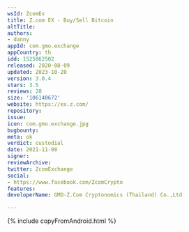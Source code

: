 ```yaml
---
wsId: ZcomEx
title: Z.com EX - Buy/Sell Bitcoin
altTitle: 
authors:
- danny
appId: com.gmo.exchange
appCountry: th
idd: 1525862502
released: 2020-08-09
updated: 2023-10-20
version: 3.0.4
stars: 3.5
reviews: 28
size: '106140672'
website: https://ex.z.com/
repository: 
issue: 
icon: com.gmo.exchange.jpg
bugbounty: 
meta: ok
verdict: custodial
date: 2021-11-08
signer: 
reviewArchive: 
twitter: ZcomExchange
social:
- https://www.facebook.com/ZcomCrypto
features: 
developerName: GMO-Z.Com Cryptonomics (Thailand) Co.,Ltd

---
```


{% include copyFromAndroid.html %}
